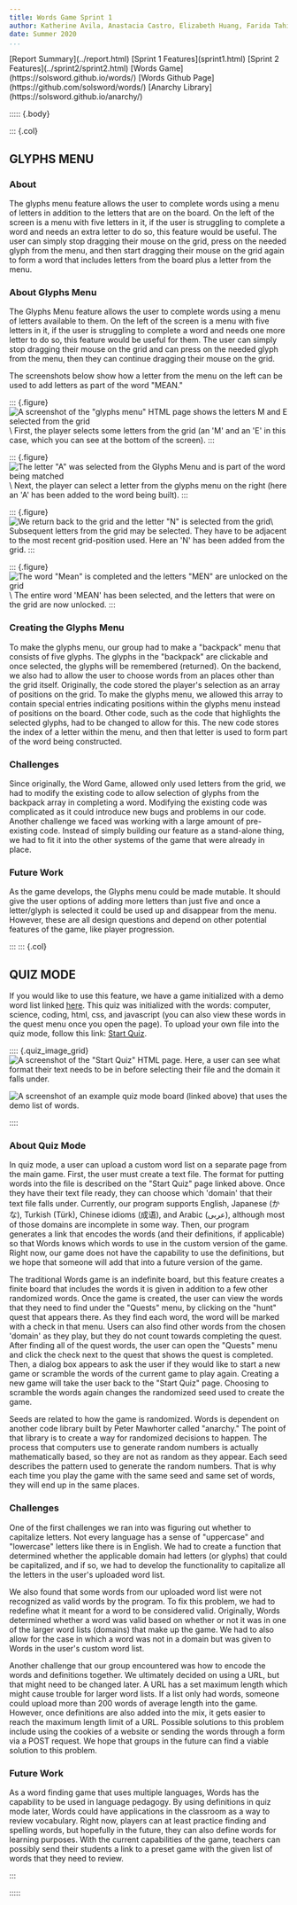 ```yaml
---
title: Words Game Sprint 1
author: Katherine Avila, Anastacia Castro, Elizabeth Huang, Farida Tahiry, and Peter Mawhorter
date: Summer 2020
...
```


<nav>
[Report Summary](../report.html)
[Sprint 1 Features](sprint1.html)
[Sprint 2 Features](../sprint2/sprint2.html)
[Words Game](https://solsword.github.io/words/)
[Words Github Page](https://github.com/solsword/words/)
[Anarchy Library](https://solsword.github.io/anarchy/)
</nav>

::::: {.body}

::: {.col}

## GLYPHS MENU

### About

The glyphs menu feature allows the user to complete words using a menu of letters in addition to the letters that are on the board. On the left of the screen is a menu with five letters in it, if the user is struggling to complete a word and needs an extra letter to do so, this feature would be useful. The user can simply stop dragging their mouse on the grid, press on the needed glyph from the menu, and then start dragging their mouse on the grid again to form a word that includes letters from the board plus a letter from the menu.   

### About Glyphs Menu

The Glyphs Menu feature allows the user to complete words using a menu of letters available to them. On the left of the screen is a menu with five letters in it, if the user is struggling to complete a word and needs one more letter to do so, this feature would be useful for them. The user can simply stop dragging their mouse on the grid and can press on the needed glyph from the menu, then they can continue dragging their mouse on the grid. 

The screenshots below show how a letter from the menu on the left can be used to add letters as part of the word "MEAN."   

::: {.figure}
![A screenshot of the "glyphs menu" HTML page shows the letters M and E selected from the grid](GM01.JPG)\ 
First, the player selects some letters from the grid (an 'M' and an 'E'
in this case, which you can see at the bottom of the screen).
:::

::: {.figure}
![The letter "A" was selected from the Glyphs Menu and is part of the word being matched](GM02.JPG)\ 
Next, the player can select a letter from the glyphs menu on the right
(here an 'A' has been added to the word being built).
:::

::: {.figure}
![We return back to the grid and the letter "N" is selected from the grid](GM03.JPG)\ 
Subsequent letters from the grid may be selected. They have to be
adjacent to the most recent grid-position used. Here an 'N' has been
added from the grid.
:::

::: {.figure}
![The word "Mean" is completed and the letters "MEN" are unlocked on the grid](GM04.JPG)\ 
The entire word 'MEAN' has been selected, and the letters that were on
the grid are now unlocked.
:::

### Creating the Glyphs Menu

To make the glyphs menu, our group had to make a "backpack" menu that consists of five glyphs. The glyphs in the "backpack" are clickable and once selected, the glyphs will be remembered (returned). 
On the backend, we also had to allow the user to choose words from an places other than the grid itself. Originally, the code stored the player's selection as an array of positions on the grid. To make the glyphs menu, we allowed this array to contain special entries indicating positions within the glyphs menu instead of positions on the board. Other code, such as the code that highlights the selected glyphs, had to be changed to allow for this. The new code stores the index of a letter within the menu, and then that letter is used to form part of the word being constructed.

### Challenges

Since originally, the Word Game, allowed only used letters from the grid, we had to modify the existing code to allow selection of glyphs from the backpack array in completing a word. Modifying the existing code was complicated as it could introduce new bugs and problems in our code. Another challenge we faced was working with a large amount of pre-existing code. Instead of simply building our feature as a stand-alone thing, we had to fit it into the other systems of the game that were already in place.


### Future Work

As the game develops, the Glyphs menu could be made mutable. It should give the user options of adding more letters than just five and once a letter/glyph is selected it could be used up and disappear from the menu. However, these are all design questions and depend on other potential features of the game, like player progression.

:::
::: {.col}

## QUIZ MODE

If you would like to use this feature, we have a game initialized with a demo word list linked <a href="https://cs.wellesley.edu/~expressive/words/index.html#mode=quiz,words=computer`definition%25201~science`definition%25202~coding`definition%25203~html`definition%25204~css`definition%25205~javascript`definition%25206,domain=English">here</a>. This quiz was initialized with the words: computer, science, coding, html, css, and javascript (you can also view these words in the quest menu once you open the page). To upload your own file into the quiz mode, follow this link: <a href="https://cs.wellesley.edu/~expressive/words/start_quiz.html">Start Quiz</a>.

:::: {.quiz_image_grid}
![A screenshot of the "Start Quiz" HTML page. Here, a user can see what format their text needs to be in before selecting their file and the domain it falls under.](start_quiz.JPG)


![A screenshot of an example quiz mode board (linked above) that uses the demo list of words.](quiz_demo_img.JPG)

::::

### About Quiz Mode

In quiz mode, a user can upload a custom word list on a separate page from the main game. First, the user must create a text file. The format for putting words into the file is described on the "Start Quiz" page linked above. Once they have their text file ready, they can choose which 'domain' that their text file falls under. Currently, our program supports English, Japanese (かな), Turkish (Türk), Chinese idioms (成语), and Arabic (عربى), although most of those domains are incomplete in some way. Then, our program generates a link that encodes the words (and their definitions, if applicable) so that Words knows which words to use in the custom version of the game. Right now, our game does not have the capability to use the definitions, but we hope that someone will add that into a future version of the game.

The traditional Words game is an indefinite board, but this feature creates a finite board that includes the words it is given in addition to a few other randomized words. Once the game is created, the user can view the words that they need to find under the "Quests" menu, by clicking on the "hunt" quest that appears there. As they find each word, the word will be marked with a check in that menu. Users can also find other words from the chosen 'domain' as they play, but they do not count towards completing the quest. After finding all of the quest words, the user can open the "Quests" menu and click the check next to the quest that shows the quest is completed. Then, a dialog box appears to ask the user if they would like to start a new game or scramble the words of the current game to play again. Creating a new game will take the user back to the "Start Quiz" page. Choosing to scramble the words again changes the randomized seed used to create the game.

Seeds are related to how the game is randomized. Words is dependent on another code library built by Peter Mawhorter called "anarchy." The point of that library is to create a way for randomized decisions to happen. The process that computers use to generate random numbers is actually mathematically based, so they are not as random as they appear. Each seed describes the pattern used to generate the random numbers. That is why each time you play the game with the same seed and same set of words, they will end up in the same places.

### Challenges

One of the first challenges we ran into was figuring out whether to capitalize letters. Not every language has a sense of "uppercase" and "lowercase" letters like there is in English. We had to create a function that determined whether the applicable domain had letters (or glyphs) that could be capitalized, and if so, we had to develop the functionality to capitalize all the letters in the user's uploaded word list.

We also found that some words from our uploaded word list were not recognized as valid words by the program. To  fix this problem, we had to redefine what it meant for a word to be considered valid. Originally, Words determined whether a word was valid based on whether or not it was in one of the larger word lists (domains) that make up the game. We had to also allow for the case in which a word was not in a domain but was given to Words in the user's custom word list.

Another challenge that our group encountered was how to encode the words and definitions together. We ultimately decided on using a URL, but that might need to be changed later. A URL has a set maximum length which might cause trouble for larger word lists. If a list only had words, someone could upload more than 200 words of average length into the game. However, once definitions are also added into the mix, it gets easier to reach the maximum length limit of a URL. Possible solutions to this problem include using the cookies of a website or sending the words through a form via a POST request. We hope that groups in the future can find a viable solution to this problem.

### Future Work

As a word finding game that uses multiple languages, Words has the capability to be used in language pedagogy. By using definitions in quiz mode later, Words could have applications in the classroom as a way to review vocabulary. Right now, players can at least practice finding and spelling words, but hopefully in the future, they can also define words for learning purposes. With the current capabilities of the game, teachers can possibly send their students a link to a preset game with the given list of words that they need to review.

:::

:::::

